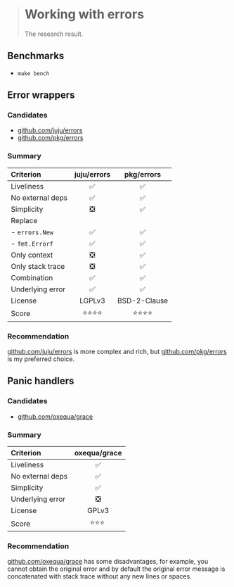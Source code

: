 > # Working with errors
>
> The research result.

## Benchmarks

- `make bench`

## Error wrappers

### Candidates

- [github.com/juju/errors](https://github.com/juju/errors)
- [github.com/pkg/errors](https://github.com/pkg/errors)

### Summary

| Criterion        | juju/errors | pkg/errors   |
|:-----------------|:-----------:|:------------:|
| Liveliness       | ✅          | ✅           |
| No external deps | ✅          | ✅           |
| Simplicity       | ❎          | ✅           |
| Replace          |             |              |
| - `errors.New`   | ✅          | ✅           |
| - `fmt.Errorf`   | ✅          | ✅           |
| Only context     | ❎          | ✅           |
| Only stack trace | ❎          | ✅           |
| Combination      | ✅          | ✅           |
| Underlying error | ✅          | ✅           |
| License          | LGPLv3      | BSD-2-Clause |
| Score            | ⭐️⭐️⭐️⭐️    | ⭐️⭐️⭐️⭐️     |

### Recommendation

[github.com/juju/errors](https://github.com/juju/errors) is more complex and rich,
but [github.com/pkg/errors](https://github.com/pkg/errors) is my preferred choice.

## Panic handlers

### Candidates

- [github.com/oxequa/grace](https://github.com/oxequa/grace)

### Summary

| Criterion        | oxequa/grace |
|:-----------------|:------------:|
| Liveliness       | ✅           |
| No external deps | ✅           |
| Simplicity       | ✅           |
| Underlying error | ❎           |
| License          | GPLv3        |
| Score            | ⭐️⭐️⭐️ ️     |

### Recommendation

[github.com/oxequa/grace](https://github.com/oxequa/grace) has some disadvantages,
for example, you cannot obtain the original error and by default the original error
message is concatenated with stack trace without any new lines or spaces.
